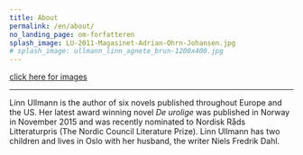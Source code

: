```yaml
---
title: About
permalink: /en/about/
no_landing_page: om-forfatteren
splash_image: LU-2011-Magasinet-Adrian-Ohrn-Johansen.jpg
# splash_image: ullmann_linn_agnete_brun-1200x400.jpg
---
```


[click here for images](/en/portraits/)

---
Linn Ullmann is the author of six novels published throughout Europe and the US. Her latest award winning novel _De urolige_ was published in Norway in November 2015 and was recently nominated to Nordisk Råds Litteraturpris (The Nordic Council Literature Prize). Linn Ullmann has two children and lives in Oslo with her husband, the writer Niels Fredrik Dahl.
